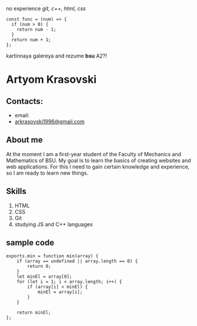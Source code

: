 
 no experience
 *git, c++, html, css*

```
const func = (num) => {  
  if (num > 0) {  
    return num - 1;  
  }
  return num + 1;  
};
```
 kartinnaya galereya and rezume
 **bsu**
 A2?!
# Artyom Krasovski

## Contacts:
- email: 
 - arkrasovski1996@gmail.com

## About me
At the moment I am a first-year student of the Faculty of Mechanics and Mathematics of BSU.
My goal is to learn the basics of creating websites and web applications.
For this I need to gain certain knowledge and experience, so I am ready to learn new things.

## Skills
1. HTML
2. CSS
3. Git
4. studying JS and C++ languages

## sample code
```
exports.min = function min(array) {
    if (array == undefined || array.length == 0) {
        return 0;
    }
    let minEl = array[0];
    for (let i = 1; i < array.length; i++) {
        if (array[i] < minEl) {
            minEl = array[i];
        }
    }

    return minEl;
};
```
